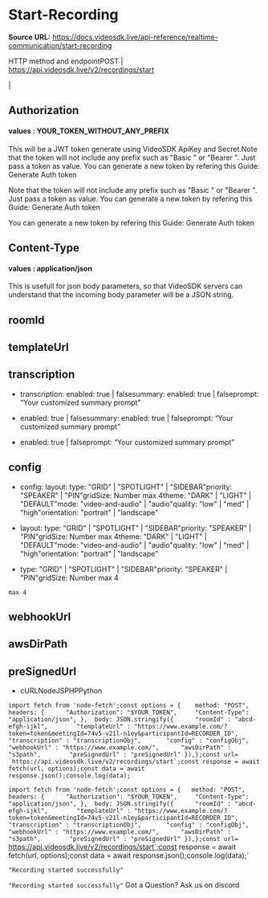 # Start-Recording

**Source URL:** https://docs.videosdk.live/api-reference/realtime-communication/start-recording

HTTP method and endpointPOST | https://api.videosdk.live/v2/recordings/start

|

## Authorization

#### values  :    YOUR_TOKEN_WITHOUT_ANY_PREFIX

This will be a JWT token generate using VideoSDK ApiKey and Secret.Note that the token will not include any prefix such as "Basic " or "Bearer ". Just pass a token as value. You can generate a new token by refering this Guide: Generate Auth token

Note that the token will not include any prefix such as "Basic " or "Bearer ". Just pass a token as value. You can generate a new token by refering this Guide: Generate Auth token

You can generate a new token by refering this Guide: Generate Auth token

## Content-Type

#### values  :    application/json

This is usefull for json body parameters, so that VideoSDK servers can understand that the incoming body parameter will be a JSON string.

## roomId

## templateUrl

## transcription

- transcription:
enabled: true | falsesummary:
enabled: true | falseprompt: “Your customized summary prompt”

- enabled: true | falsesummary:
enabled: true | falseprompt: “Your customized summary prompt”

- enabled: true | falseprompt: “Your customized summary prompt”

## config

- config:
layout:
type: "GRID" | "SPOTLIGHT" | "SIDEBAR"priority: "SPEAKER" | "PIN"gridSize: Number max 4theme: "DARK" | "LIGHT" | "DEFAULT"mode: "video-and-audio" | "audio"quality: "low" | "med" | "high"orientation: "portrait" | "landscape"

- layout:
type: "GRID" | "SPOTLIGHT" | "SIDEBAR"priority: "SPEAKER" | "PIN"gridSize: Number max 4theme: "DARK" | "LIGHT" | "DEFAULT"mode: "video-and-audio" | "audio"quality: "low" | "med" | "high"orientation: "portrait" | "landscape"

- type: "GRID" | "SPOTLIGHT" | "SIDEBAR"priority: "SPEAKER" | "PIN"gridSize: Number max 4

`max 4`
## webhookUrl

## awsDirPath

## preSignedUrl

- cURLNodeJSPHPPython

```
import fetch from 'node-fetch';const options = {	method: "POST",	headers: {		"Authorization": "$YOUR_TOKEN",		"Content-Type": "application/json",	},	body: JSON.stringify({		"roomId" : "abcd-efgh-ijkl",		"templateUrl" : "https://www.example.com/?token=token&meetingId=74v5-v21l-n1ey&participantId=RECORDER_ID",		"transcription" : "transcriptionObj",		"config" : "configObj",		"webhookUrl" : "https://www.example.com/",		"awsDirPath" : "s3path",		"preSignedUrl" : "preSignedUrl"	}),};const url= `https://api.videosdk.live/v2/recordings/start`;const response = await fetch(url, options);const data = await response.json();console.log(data);
```

`import fetch from 'node-fetch';const options = {	method: "POST",	headers: {		"Authorization": "$YOUR_TOKEN",		"Content-Type": "application/json",	},	body: JSON.stringify({		"roomId" : "abcd-efgh-ijkl",		"templateUrl" : "https://www.example.com/?token=token&meetingId=74v5-v21l-n1ey&participantId=RECORDER_ID",		"transcription" : "transcriptionObj",		"config" : "configObj",		"webhookUrl" : "https://www.example.com/",		"awsDirPath" : "s3path",		"preSignedUrl" : "preSignedUrl"	}),};const url= `https://api.videosdk.live/v2/recordings/start`;const response = await fetch(url, options);const data = await response.json();console.log(data);`
```
"Recording started successfully"
```

`"Recording started successfully"`
Got a Question? Ask us on discord
